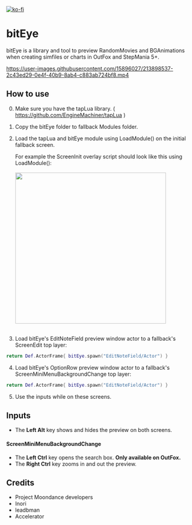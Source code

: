 [![ko-fi](https://ko-fi.com/img/githubbutton_sm.svg)](https://ko-fi.com/W7W32691S)

# bitEye
bitEye is a library and tool to preview RandomMovies and BGAnimations when creating simfiles or charts in OutFox and StepMania 5+.

https://user-images.githubusercontent.com/15896027/213898537-2c43ed29-0e4f-40b9-8ab4-c883ab724bf8.mp4

## How to use

0. Make sure you have the tapLua library. ( https://github.com/EngineMachiner/tapLua )
1. Copy the bitEye folder to fallback Modules folder.
2. Load the tapLua and bitEye module using LoadModule() on the initial fallback screen.

   For example the ScreenInit overlay script should look like this using LoadModule(): <br><br>
   <img src=https://github.com/EngineMachiner/bitEye/assets/15896027/53af2402-f49d-46e2-8a46-f46d68b3ed37 width=400>
   <br><br>

3. Load bitEye's EditNoteField preview window actor to a fallback's ScreenEdit top layer:
```lua 
return Def.ActorFrame{ bitEye.spawn("EditNoteField/Actor") }
```

4. Load bitEye's OptionRow preview window actor to a fallback's ScreenMiniMenuBackgroundChange top layer:
```lua 
return Def.ActorFrame{ bitEye.spawn("EditNoteField/Actor") }
```

5. Use the inputs while on these screens.

## Inputs
* The **Left Alt** key shows and hides the preview on both screens.

#### ScreenMiniMenuBackgroundChange
* The **Left Ctrl** key opens the search box. **Only available on OutFox.**
* The **Right Ctrl** key zooms in and out the preview.

## Credits
- Project Moondance developers
- Inori
- leadbman
- Accelerator

